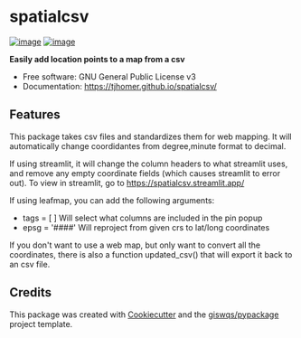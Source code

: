 # spatialcsv


[![image](https://img.shields.io/pypi/v/spatialcsv.svg)](https://pypi.python.org/pypi/spatialcsv)
[![image](https://img.shields.io/conda/vn/conda-forge/spatialcsv.svg)](https://anaconda.org/conda-forge/spatialcsv)


**Easily add location points to a map from a csv**


-   Free software: GNU General Public License v3
-   Documentation: https://tjhomer.github.io/spatialcsv/
    

## Features


This package takes csv files and standardizes them for web mapping. It will automatically change coordidantes from degree,minute format to decimal.

If using streamlit, it will change the column headers to what streamlit uses, and remove any empty coordinate fields (which causes streamlit to error out). To view in streamlit, go to https://spatialcsv.streamlit.app/

If using leafmap, you can add the following arguments:

* tags = [ ] Will select what columns are included in the pin popup
* epsg = '####' Will reproject from given crs to lat/long coordinates

If you don't want to use a web map, but only want to convert all the coordinates, there is also a function updated_csv() that will export it back to an csv file.

## Credits

This package was created with [Cookiecutter](https://github.com/cookiecutter/cookiecutter) and the [giswqs/pypackage](https://github.com/giswqs/pypackage) project template.
